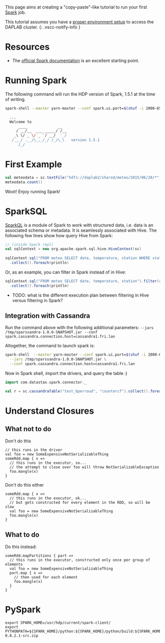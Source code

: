 
This page aims at creating a "copy-paste"-like tutorial to run your first 
[Spark](https://spark.apache.org) job.


This tutorial assumes you have a [proper environment setup](getting_started.md) 
to access the DAPLAB cluster.
{: .vscc-notify-info }

# Resources 

* The [official Spark documentation](https://spark.apache.org/docs/1.5.1/) is an
  excellent starting point.

# Running Spark

The following command will run the HDP version of Spark, 1.5.1 at the time of writing.

```bash
spark-shell --master yarn-master --conf spark.ui.port=$(shuf -i 2000-65000 -n 1)

  ...
  Welcome to
      ____              __
     / __/__  ___ _____/ /__
    _\ \/ _ \/ _ `/ __/  '_/
   /___/ .__/\_,_/_/ /_/\_\   version 1.5.1
      /_/
```

# First Example

```scala
val meteodata = sc.textFile("hdfs://daplab2/shared/meteo/2015/06/28/*")
meteodata.count()
```

Woot! Enjoy running Spark!


# SparkSQL

[SparkQL](https://spark.apache.org/sql/) is a module of Spark to work with structured data, 
i.e. data is an associated schema or metadata. It is seamlessly associated with Hive. 
The following few lines show how query Hive from Spark:

```scala
// (inside Spark repl)
val sqlContext = new org.apache.spark.sql.hive.HiveContext(sc)
  
sqlContext.sql("FROM meteo SELECT date, temperature, station WHERE station = 'SMA'")
  .collect().foreach(println)
```

Or, as an example, you can filter in Spark instead of in Hive:

```scala
sqlContext.sql("FROM meteo SELECT date, temperature, station").filter(r => r(2) == "SMA")
  .collect().foreach(println)
```

* TODO: what is the different execution plan between filtering in Hive versus filtering in Spark?


## Integration with Cassandra

Run the command above with the following additional parameters: 
`--jars /tmp/sparssandra-1.0.0-SNAPSHOT.jar --conf spark.cassandra.connection.host=cassandra1.fri.lan`

Altogether, the command to launch spark is:

```bash
spark-shell  --master yarn-master --conf spark.ui.port=$(shuf -i 2000-65000 -n 1) \
  --jars /tmp/sparssandra-1.0.0-SNAPSHOT.jar \
  --conf spark.cassandra.connection.host=cassandra1.fri.lan
```

Now in Spark shell, import the drivers, and query the table :)

```scala
import com.datastax.spark.connector._

val r = sc.cassandraTable("test_bperroud", "countercf").collect().foreach(println)
```

# Understand Closures

## What not to do

Don't do this

```
// this runs in the driver
val foo = new SomeExpensiveNotSerializableThing
someRdd.map { x =>
  // this runs in the executor, so...
  // the attempt to close over foo will throw NotSerializableException
  foo.mangle(x)
}
```

Don't do this either

```
someRdd.map { x =>
  // this runs in the executor, ok...
  // but gets constructed for every element in the RDD, so will be slow
  val foo = new SomeExpensiveNotSerializableThing
  foo.mangle(x)
}
```

## What to do

Do this instead:

```
someRdd.mapPartitions { part =>
  // this runs in the executor, constructed only once per group of elements
  val foo = new SomeExpensiveNotSerializableThing
  part.map { x =>
    // then used for each element
    foo.mangle(x)
  }
}
```

# PySpark

```
export SPARK_HOME=/usr/hdp/current/spark-client/
export PYTHONPATH=${SPARK_HOME}/python:${SPARK_HOME}/python/build:${SPARK_HOME}/python/lib/py4j-0.8.2.1-src.zip
```